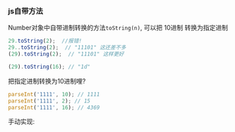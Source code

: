 ### js自带方法
Number对象中自带进制转换的方法```toString(n)```, 可以把 10进制 转换为指定进制
```js
29.toString(2);  //报错!
29..toString(2);  // "11101" 这还差不多
(29).toString(2);  // "11101" 这样更好

(29).toString(16); // "1d"
```

把指定进制转换为10进制哩?
```js
parseInt('1111', 10); // 1111
parseInt('1111', 2); // 15
parseInt('1111', 16); // 4369
```

手动实现:
```js

```
